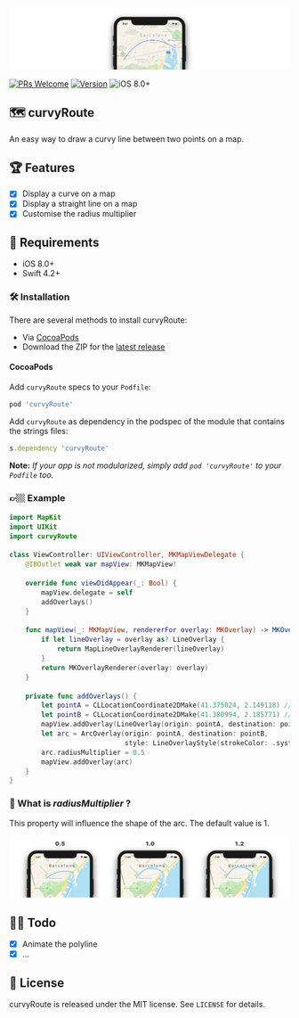 ![](docs/readme_header.jpg)

[![PRs Welcome](https://img.shields.io/badge/PRs-welcome-brightgreen.svg)](http://makeapullrequest.com)
[![Version](https://img.shields.io/cocoapods/v/curvyRoute.svg?style=flat)](http://cocoapods.org/pods/curvyRoute)
![iOS 8.0+](https://img.shields.io/badge/iOS-8.0%2B-blue.svg)

## 🗺 curvyRoute

An easy way to draw a curvy line between two points on a map.

## 🏆 Features

- [x] Display a curve on a map
- [x] Display a straight line on a map
- [x] Customise the radius multiplier

## 📝 Requirements

- iOS 8.0+
- Swift 4.2+

### 🛠 Installation

There are several methods to install curvyRoute:

- Via [CocoaPods](https://cocoapods.org)
- Download the ZIP for the [latest release](https://github.com/metrolab/curvyRoute/releases/latest)

#### CocoaPods

Add `curvyRoute` specs to your `Podfile`:

```ruby
pod 'curvyRoute'
```

Add `curvyRoute` as dependency in the podspec of the module that contains the strings files:

```ruby
s.dependency 'curvyRoute'
```
**Note:** *If your app is not modularized, simply add `pod 'curvyRoute'` to your `Podfile` too.*
	

### 👉🏼 Example

```swift
import MapKit
import UIKit
import curvyRoute

class ViewController: UIViewController, MKMapViewDelegate {
    @IBOutlet weak var mapView: MKMapView!

    override func viewDidAppear(_: Bool) {
        mapView.delegate = self
        addOverlays()
    }

    func mapView(_: MKMapView, rendererFor overlay: MKOverlay) -> MKOverlayRenderer {
        if let lineOverlay = overlay as? LineOverlay {
            return MapLineOverlayRenderer(lineOverlay)
        }
        return MKOverlayRenderer(overlay: overlay)
    }

    private func addOverlays() {
		let pointA = CLLocationCoordinate2DMake(41.375024, 2.149118) // Plaça d'Espanya, Barcelona
		let pointB = CLLocationCoordinate2DMake(41.380994, 2.185771) // Plaça Pau Vila, 1, Barcelona
        mapView.addOverlay(LineOverlay(origin: pointA, destination: pointB))
        let arc = ArcOverlay(origin: pointA, destination: pointB,
                             style: LineOverlayStyle(strokeColor: .systemTeal, lineWidth: 4, alpha: 1))
        arc.radiusMultiplier = 0.5
        mapView.addOverlay(arc)
    }
}
```

### 🤔 What is *radiusMultiplier* ?

This property will influence the shape of the arc. The default value is 1.

![](docs/radiusMultiplier.png)

## 👨‍💻 Todo

- [x] Animate the polyline
- [x] ...

## 📖 License

curvyRoute is released under the MIT license. See `LICENSE` for details.
